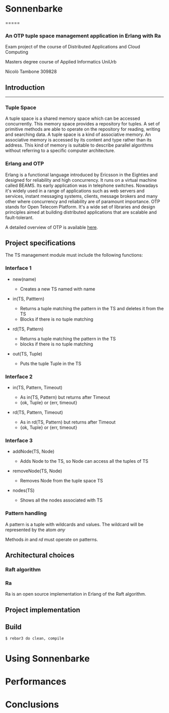 # Sonnenbarke
=====

### An OTP tuple space management application in Erlang with Ra

Exam project of the course of Distributed Applications and Cloud Computing 

Masters degree course of Applied Informatics UniUrb 

Nicolò Tambone 309828

## Introduction
------------


### Tuple Space


A tuple space is a shared memory space which can be accessed concurrently. This memory space provides a repository for tuples.
A set of primitive methods are able to operate on the repository for reading, writing and searching data.
A tuple space is a kind of associative memory. An associative memory is accessed by its content and type rather than its address.
This kind of memory is suitable to describe parallel algorithms without referring to a specific computer architecture.


### Erlang and OTP

Erlang is a functional language introduced by Ericsson in the Eighties and designed for reliability and high concurrency.
It runs on a virtual machine called BEAMS. Its early application was in telephone switches. Nowadays it's widely used in a range of applications
such as web servers and services, instant messaging systems, clients, message brokers and many other where concurrency and reliability are of paramount importance.
OTP stands for Open Telecom Platform. It's a wide set of libraries and design principles aimed at building distributed applications that are scalable and fault-tolerant.

A detailed overview of OTP is available [here](https://www.erlang.org/doc/design_principles/des_princ.html).


## Project specifications

The TS management module must include the following functions:

### Interface 1

- new(name) 
   - Creates a new TS named with name

- in(TS, Patttern)
   - Returns a tuple matching the pattern in the TS and deletes it from the TS
   - Blocks if there is no tuple matching

- rd(TS, Pattern)
   - Returns a tuple matching the pattern in the TS
   - blocks if there is no tuple matching

- out(TS, Tuple)
   - Puts the tuple Tuple in the TS

### Interface 2

- in(TS, Pattern, Timeout)
   - As in(TS, Pattern) but returns after Timeout
   - {ok, Tuple} or {err, timeout}

- rd(TS, Pattern, Timeout)
   - As in rd(TS, Pattern) but returns after Timeout
   - {ok, Tuple} or {err, timeout}


### Interface 3

- addNode(TS, Node)
   - Adds Node to the TS, so Node can access all the tuples of TS

- removeNode(TS, Node)
   - Removes Node from the tuple space TS

- nodes(TS)
   - Shows all the nodes associated with TS

### Pattern handling

A pattern is a tuple with wildcards and values. The wildcard will be represented by the atom *any*

Methods *in* and *rd* must operate on patterns.

## Architectural choices

### Raft algorithm

### Ra

Ra is an open source implementation in Erlang of the Raft algorithm. 

## Project implementation


Build
-----

    $ rebar3 do clean, compile

# Using Sonnenbarke


# Performances

# Conclusions




